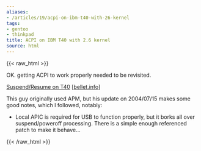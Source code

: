 ```yaml
---
aliases:
- /articles/19/acpi-on-ibm-t40-with-26-kernel
tags:
- gentoo
- thinkpad
title: ACPI on IBM T40 with 2.6 kernel
source: html
---
```

{{< raw_html >}}
<p>OK. getting ACPI to work properly needed to be revisited.</p>

<p><a href="http://bellet.info/laptop/t40.html#suspend_resume">Suspend/Resume on T40</a> <span class="attribute">[<a href="http://bellet.info/">bellet.info</a>]</span></p>

<p>This guy originally used APM, but his update on 2004/07/15 makes some good notes, which I followed, notably:</p>
<ul>
<li>Local APIC is required for USB to function properly, but it borks all over suspend/poweroff processing. There is a simple enough referenced patch to make it behave&#8230;</li>
</ul>
{{< /raw_html >}}


<!--more-->
